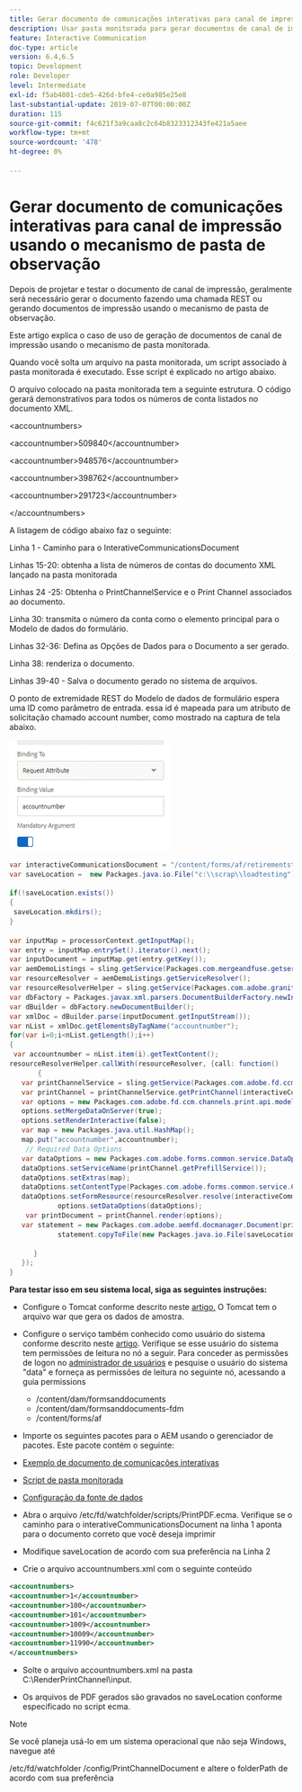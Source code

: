 ```yaml
---
title: Gerar documento de comunicações interativas para canal de impressão usando o mecanismo de pasta de observação
description: Usar pasta monitorada para gerar documentos de canal de impressão
feature: Interactive Communication
doc-type: article
version: 6.4,6.5
topic: Development
role: Developer
level: Intermediate
exl-id: f5ab4801-cde5-426d-bfe4-ce0a985e25e8
last-substantial-update: 2019-07-07T00:00:00Z
duration: 115
source-git-commit: f4c621f3a9caa8c2c64b8323312343fe421a5aee
workflow-type: tm+mt
source-wordcount: '478'
ht-degree: 0%

---
```


# Gerar documento de comunicações interativas para canal de impressão usando o mecanismo de pasta de observação

Depois de projetar e testar o documento de canal de impressão, geralmente será necessário gerar o documento fazendo uma chamada REST ou gerando documentos de impressão usando o mecanismo de pasta de observação.

Este artigo explica o caso de uso de geração de documentos de canal de impressão usando o mecanismo de pasta monitorada.

Quando você solta um arquivo na pasta monitorada, um script associado à pasta monitorada é executado. Esse script é explicado no artigo abaixo.

O arquivo colocado na pasta monitorada tem a seguinte estrutura. O código gerará demonstrativos para todos os números de conta listados no documento XML.

&lt;accountnumbers>

&lt;accountnumber>509840&lt;/accountnumber>

&lt;accountnumber>948576&lt;/accountnumber>

&lt;accountnumber>398762&lt;/accountnumber>

&lt;accountnumber>291723&lt;/accountnumber>

&lt;/accountnumbers>

A listagem de código abaixo faz o seguinte:

Linha 1 - Caminho para o InterativeCommunicationsDocument

Linhas 15-20: obtenha a lista de números de contas do documento XML lançado na pasta monitorada

Linhas 24 -25: Obtenha o PrintChannelService e o Print Channel associados ao documento.

Linha 30: transmita o número da conta como o elemento principal para o Modelo de dados do formulário.

Linhas 32-36: Defina as Opções de Dados para o Documento a ser gerado.

Linha 38: renderiza o documento.

Linhas 39-40 - Salva o documento gerado no sistema de arquivos.

O ponto de extremidade REST do Modelo de dados de formulário espera uma ID como parâmetro de entrada. essa id é mapeada para um atributo de solicitação chamado account number, como mostrado na captura de tela abaixo.

![requestattribute](assets/requestattributeprintchannel.gif)

```java
var interactiveCommunicationsDocument = "/content/forms/af/retirementstatementprint/channels/print/";
var saveLocation =  new Packages.java.io.File("c:\\scrap\\loadtesting");

if(!saveLocation.exists())
{
 saveLocation.mkdirs();
}

var inputMap = processorContext.getInputMap();
var entry = inputMap.entrySet().iterator().next();
var inputDocument = inputMap.get(entry.getKey());
var aemDemoListings = sling.getService(Packages.com.mergeandfuse.getserviceuserresolver.GetResolver);
var resourceResolver = aemDemoListings.getServiceResolver();
var resourceResolverHelper = sling.getService(Packages.com.adobe.granite.resourceresolverhelper.ResourceResolverHelper);
var dbFactory = Packages.javax.xml.parsers.DocumentBuilderFactory.newInstance();
var dBuilder = dbFactory.newDocumentBuilder();
var xmlDoc = dBuilder.parse(inputDocument.getInputStream());
var nList = xmlDoc.getElementsByTagName("accountnumber");
for(var i=0;i<nList.getLength();i++)
{
 var accountnumber = nList.item(i).getTextContent();
resourceResolverHelper.callWith(resourceResolver, {call: function()
       {
   var printChannelService = sling.getService(Packages.com.adobe.fd.ccm.channels.print.api.service.PrintChannelService);
   var printChannel = printChannelService.getPrintChannel(interactiveCommunicationsDocument);
   var options = new Packages.com.adobe.fd.ccm.channels.print.api.model.PrintChannelRenderOptions();
   options.setMergeDataOnServer(true);
   options.setRenderInteractive(false);
   var map = new Packages.java.util.HashMap();
   map.put("accountnumber",accountnumber);
    // Required Data Options
   var dataOptions = new Packages.com.adobe.forms.common.service.DataOptions(); 
   dataOptions.setServiceName(printChannel.getPrefillService()); 
   dataOptions.setExtras(map); 
   dataOptions.setContentType(Packages.com.adobe.forms.common.service.ContentType.JSON);
   dataOptions.setFormResource(resourceResolver.resolve(interactiveCommunicationsDocument));
            options.setDataOptions(dataOptions); 
    var printDocument = printChannel.render(options);
   var statement = new Packages.com.adobe.aemfd.docmanager.Document(printDocument.getInputStream());
            statement.copyToFile(new Packages.java.io.File(saveLocation+"\\"+accountnumber+".pdf"));

      }
   });
}
```


**Para testar isso em seu sistema local, siga as seguintes instruções:**

* Configure o Tomcat conforme descrito neste [artigo.](/help/forms/ic-print-channel-tutorial/set-up-tomcat.md) O Tomcat tem o arquivo war que gera os dados de amostra.
* Configure o serviço também conhecido como usuário do sistema conforme descrito neste [artigo](/help/forms/adaptive-forms/service-user-tutorial-develop.md).
Verifique se esse usuário do sistema tem permissões de leitura no nó a seguir. Para conceder as permissões de logon no [administrador de usuários](https://localhost:4502/useradmin) e pesquise o usuário do sistema &quot;data&quot; e forneça as permissões de leitura no seguinte nó, acessando a guia permissions
   * /content/dam/formsanddocuments
   * /content/dam/formsanddocuments-fdm
   * /content/forms/af
* Importe os seguintes pacotes para o AEM usando o gerenciador de pacotes. Este pacote contém o seguinte:


* [Exemplo de documento de comunicações interativas](assets/retirementstatementprint.zip)
* [Script de pasta monitorada](assets/printchanneldocumentusingwatchedfolder.zip)
* [Configuração da fonte de dados](assets/datasource.zip)

* Abra o arquivo /etc/fd/watchfolder/scripts/PrintPDF.ecma. Verifique se o caminho para o interativeCommunicationsDocument na linha 1 aponta para o documento correto que você deseja imprimir

* Modifique saveLocation de acordo com sua preferência na Linha 2

* Crie o arquivo accountnumbers.xml com o seguinte conteúdo

```xml
<accountnumbers>
<accountnumber>1</accountnumber>
<accountnumber>100</accountnumber>
<accountnumber>101</accountnumber>
<accountnumber>1009</accountnumber>
<accountnumber>10009</accountnumber>
<accountnumber>11990</accountnumber>
</accountnumbers>
```


* Solte o arquivo accountnumbers.xml na pasta C:\RenderPrintChannel\input.

* Os arquivos de PDF gerados são gravados no saveLocation conforme especificado no script ecma.

>[!NOTE]
>
>Se você planeja usá-lo em um sistema operacional que não seja Windows, navegue até
>
>/etc/fd/watchfolder /config/PrintChannelDocument e altere o folderPath de acordo com sua preferência
